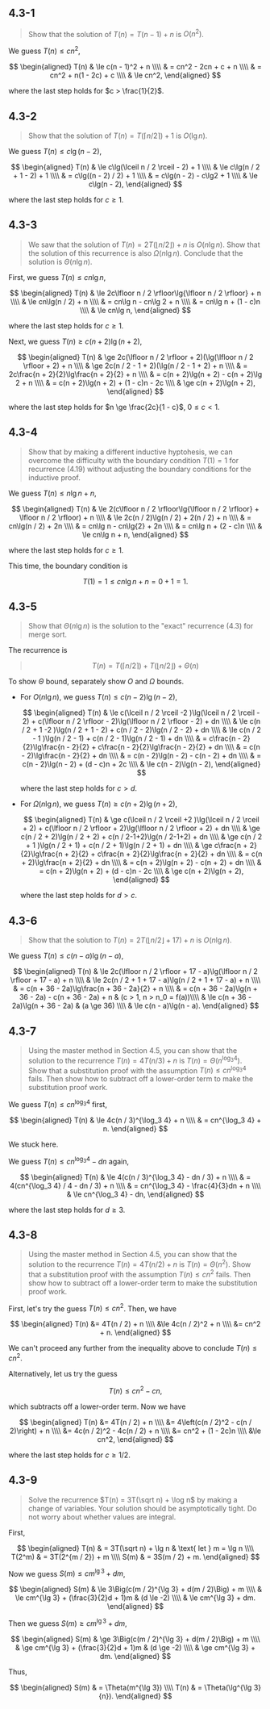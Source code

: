 ## 4.3-1

> Show that the solution of $T(n) = T(n - 1) + n$ is $O(n^2)$.

We guess $T(n) \le cn^2$,

$$
\begin{aligned}
T(n) & \le c(n - 1)^2 + n \\\\
     & =   cn^2 - 2cn + c + n \\\\
     & =   cn^2 + n(1 - 2c) + c \\\\
     & \le cn^2,
\end{aligned}
$$

where the last step holds for $c > \frac{1}{2}$.

## 4.3-2

> Show that the solution of $T(n) = T(\lceil n / 2 \rceil) + 1$ is $O(\lg n)$.

We guess $T(n) \le c\lg(n - 2)$,

$$
\begin{aligned}
T(n) & \le c\lg(\lceil n / 2 \rceil - 2) + 1 \\\\
     & \le c\lg(n / 2 + 1 - 2) + 1 \\\\
     & =   c\lg((n - 2) / 2) + 1 \\\\
     & =   c\lg(n - 2) - c\lg2 + 1 \\\\
     & \le c\lg(n - 2),
\end{aligned}
$$

where the last step holds for $c \ge 1$.

## 4.3-3

> We saw that the solution of $T(n) = 2T(\lfloor n / 2 \rfloor) + n$ is $O(n\lg n)$. Show that the solution of this recurrence is also $\Omega(n\lg n)$. Conclude that the solution is $\Theta(n\lg n)$.

First, we guess $T(n) \le cn\lg n$,

$$
\begin{aligned}
T(n) & \le 2c\lfloor n / 2 \rfloor\lg{\lfloor n / 2 \rfloor} + n \\\\
     & \le cn\lg(n / 2) + n \\\\
     & =   cn\lg n - cn\lg 2 + n \\\\
     & =   cn\lg n + (1 - c)n \\\\
     & \le cn\lg n,
\end{aligned}
$$

where the last step holds for $c \ge 1$.

Next, we guess $T(n) \ge c(n + 2)\lg(n + 2)$,

$$
\begin{aligned}
T(n) & \ge 2c(\lfloor n / 2 \rfloor + 2)(\lg(\lfloor n / 2 \rfloor + 2) + n \\\\
     & \ge 2c(n / 2 - 1 + 2)(\lg(n / 2 - 1 + 2) + n \\\\
     & =   2c\frac{n + 2}{2}\lg\frac{n + 2}{2} + n \\\\
     & =   c(n + 2)\lg(n + 2) - c(n + 2)\lg 2 + n \\\\
     & =   c(n + 2)\lg(n + 2) + (1 - c)n - 2c \\\\
     & \ge c(n + 2)\lg(n + 2),
\end{aligned}
$$

where the last step holds for $n \ge \frac{2c}{1 - c}$, $0 \le c < 1$.

## 4.3-4

> Show that by making a different inductive hyptohesis, we can overcome the difficulty with the boundary condition $T(1) = 1$ for recurrence $\text{(4.19)}$ without adjusting the boundary conditions for the inductive proof.

We guess $T(n) \le n\lg n + n$,

$$
\begin{aligned}
T(n) & \le 2(c\lfloor n / 2 \rfloor\lg{\lfloor n / 2 \rfloor} + \lfloor n / 2 \rfloor) + n \\\\
     & \le 2c(n / 2)\lg(n / 2) + 2(n / 2) + n \\\\
     & =   cn\lg(n / 2) + 2n \\\\
     & =   cn\lg n - cn\lg{2} + 2n \\\\
     & =   cn\lg n + (2 - c)n \\\\
     & \le cn\lg n + n,
\end{aligned}
$$

where the last step holds for $c \ge 1$.

This time, the boundary condition is

$$T(1) = 1 \le cn\lg n + n = 0 + 1 = 1.$$

## 4.3-5

> Show that $\Theta(n\lg n)$ is the solution to the "exact" recurrence $\text{(4.3)}$ for merge sort.

The recurrence is

> $$T(n) = T(\lceil n / 2 \rceil) + T(\lfloor n / 2 \rfloor) + \Theta(n) \tag{4.3}$$

To show $\Theta$ bound, separately show $O$ and $\Omega$ bounds.

- For $O(n\lg n)$, we guess $T(n) \le c(n - 2)\lg(n - 2)$,

  $$
  \begin{aligned}
  T(n) & \le c(\lceil n / 2 \rceil -2 )\lg(\lceil n / 2 \rceil - 2) + c(\lfloor n / 2 \rfloor - 2)\lg(\lfloor n / 2 \rfloor - 2) + dn \\\\
       & \le c(n / 2 + 1 -2 )\lg(n / 2 + 1 - 2) + c(n / 2 - 2)\lg(n / 2 - 2) + dn \\\\
       & \le c(n / 2 - 1 )\lg(n / 2 - 1) + c(n / 2 - 1)\lg(n / 2 - 1) + dn \\\\
       & =   c\frac{n - 2}{2}\lg\frac{n - 2}{2} + c\frac{n - 2}{2}\lg\frac{n - 2}{2} + dn \\\\
       & =   c(n - 2)\lg\frac{n - 2}{2} + dn \\\\
       & =   c(n - 2)\lg(n - 2) - c(n - 2) + dn \\\\
       & =   c(n - 2)\lg(n - 2) + (d - c)n + 2c \\\\
       & \le c(n - 2)\lg(n - 2),
  \end{aligned}
  $$

  where the last step holds for $c > d$.

- For $\Omega(n\lg n)$, we guess $T(n) \ge c(n + 2)\lg (n + 2)$,

  $$
  \begin{aligned}
  T(n) & \ge c(\lceil n / 2 \rceil +2 )\lg(\lceil n / 2 \rceil + 2) + c(\lfloor n / 2 \rfloor + 2)\lg(\lfloor n / 2 \rfloor + 2) + dn \\\\
       & \ge c(n / 2 + 2)\lg(n / 2 + 2) + c(n / 2-1+2)\lg(n / 2-1+2) + dn \\\\
       & \ge c(n / 2 + 1 )\lg(n / 2 + 1) + c(n / 2 + 1)\lg(n / 2 + 1) + dn \\\\
       & \ge c\frac{n + 2}{2}\lg\frac{n + 2}{2} + c\frac{n + 2}{2}\lg\frac{n + 2}{2} + dn \\\\
       & =   c(n + 2)\lg\frac{n + 2}{2} + dn \\\\
       & =   c(n + 2)\lg(n + 2) - c(n + 2) + dn \\\\
       & =   c(n + 2)\lg(n + 2) + (d - c)n - 2c \\\\
       & \ge c(n + 2)\lg(n + 2),
  \end{aligned}
  $$

  where the last step holds for $d > c$.

## 4.3-6

> Show that the solution to $T(n) = 2T(\lfloor n / 2 \rfloor + 17) + n$ is $O(n\lg n)$.

We guess $T(n) \le c(n - a)\lg(n - a)$,

$$
\begin{aligned}
T(n) & \le 2c(\lfloor n / 2 \rfloor + 17 - a)\lg(\lfloor n / 2 \rfloor + 17 - a) + n \\\\
     & \le 2c(n / 2 + 1 + 17 - a)\lg(n / 2 + 1 + 17 - a) + n \\\\
     & =   c(n + 36 - 2a)\lg\frac{n + 36 - 2a}{2} + n \\\\
     & =   c(n + 36 - 2a)\lg(n + 36 - 2a) - c(n + 36 - 2a) + n & (c > 1, n > n_0 = f(a))\\\\
     & \le c(n + 36 - 2a)\lg(n + 36 - 2a) & (a \ge 36) \\\\
     & \le c(n - a)\lg(n - a).
\end{aligned}
$$

## 4.3-7

> Using the master method in Section 4.5, you can show that the solution to the recurrence $T(n) = 4T(n / 3) + n$ is $T(n) = \Theta(n^{\log_3 4})$. Show that a substitution proof with the assumption $T(n) \le cn^{\log_3 4}$ fails. Then show how to subtract off a lower-order term to make the substitution proof work.

We guess $T(n) \le cn^{\log_3 4}$ first,

$$
\begin{aligned}
T(n) & \le 4c(n / 3)^{\log_3 4} + n \\\\
     & =   cn^{\log_3 4} + n.
\end{aligned}
$$

We stuck here.

We guess $T(n) \le cn^{\log_3 4} - dn$ again,

$$
\begin{aligned}
T(n) & \le 4(c(n / 3)^{\log_3 4} - dn / 3) + n \\\\
     & =   4(cn^{\log_3 4} / 4 - dn / 3) + n \\\\
     & =   cn^{\log_3 4} - \frac{4}{3}dn + n \\\\
     & \le cn^{\log_3 4} - dn,
\end{aligned}
$$

where the last step holds for $d \ge 3$.

## 4.3-8

> Using the master method in Section 4.5, you can show that the solution to the recurrence $T(n) = 4T(n / 2) + n$ is $T(n) = \Theta(n^2)$. Show that a substitution proof with the assumption $T(n) \le cn^2$ fails. Then show how to subtract off a lower-order term to make the substitution proof work.

First, let's try the guess $T(n) \le cn^2$. Then, we have

$$
\begin{aligned}
T(n) &=   4T(n / 2) + n \\\\
     &\le 4c(n / 2)^2 + n \\\\
     &=   cn^2 + n.
\end{aligned}
$$

We can't proceed any further from the inequality above to conclude $T(n) \le cn^2$. 

Alternatively, let us try the guess

$$T(n) \le cn^2 - cn,$$

which subtracts off a lower-order term. Now we have

$$
\begin{aligned}
T(n) &=   4T(n / 2) + n \\\\
     &=   4\left(c(n / 2)^2 - c(n / 2)\right) + n \\\\
     &=   4c(n / 2)^2 - 4c(n / 2) + n \\\\
     &=   cn^2 + (1 - 2c)n \\\\
     &\le cn^2,
\end{aligned}
$$

where the last step holds for $c \ge 1 / 2$.

## 4.3-9

> Solve the recurrence $T(n) = 3T(\sqrt n) + \log n$ by making a change of variables. Your solution should be asymptotically tight. Do not worry about whether values are integral.

First,

$$
\begin{aligned}
  T(n) & = 3T(\sqrt n) + \lg n & \text{ let } m = \lg n \\\\
T(2^m) & = 3T(2^{m / 2}) + m \\\\
  S(m) & = 3S(m / 2) + m.
\end{aligned}
$$

Now we guess $S(m) \le cm^{\lg 3} + dm$,

$$
\begin{aligned}
S(m) & \le 3\Big(c(m / 2)^{\lg 3} + d(m / 2)\Big) + m \\\\
     & \le cm^{\lg 3} + (\frac{3}{2}d + 1)m & (d \le -2) \\\\
     & \le cm^{\lg 3} + dm.
\end{aligned}
$$

Then we guess $S(m) \ge cm^{\lg 3} + dm$,

$$
\begin{aligned}
S(m) & \ge 3\Big(c(m / 2)^{\lg 3} + d(m / 2)\Big) + m \\\\
     & \ge cm^{\lg 3} + (\frac{3}{2}d + 1)m & (d \ge -2) \\\\
     & \ge cm^{\lg 3} + dm.
\end{aligned}
$$

Thus,

$$
\begin{aligned}
S(m) & = \Theta(m^{\lg 3}) \\\\
T(n) & = \Theta(\lg^{\lg 3}{n}).
\end{aligned}
$$
